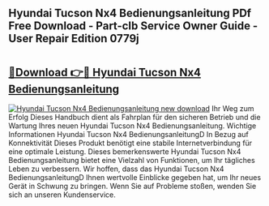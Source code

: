 ## Hyundai Tucson Nx4 Bedienungsanleitung PDf Free Download - Part-cIb Service Owner Guide - User Repair Edition 0779j

# <h2><a href="http://df4i0hg.blite.top/?on=Hyundai+Tucson+Nx4+Bedienungsanleitung">🔗Download 👉🔴 Hyundai Tucson Nx4 Bedienungsanleitung</a></h2>

[![Hyundai Tucson Nx4 Bedienungsanleitung new download](https://i.imgur.com/lujVjoI.png)](http://df4i0hg.blite.top/?on=Hyundai+Tucson+Nx4+Bedienungsanleitung)
Ihr Weg zum Erfolg Dieses Handbuch dient als Fahrplan für den sicheren Betrieb und die Wartung Ihres neuen Hyundai Tucson Nx4 Bedienungsanleitung. Wichtige Informationen Hyundai Tucson Nx4 BedienungsanleitungD In Bezug auf Konnektivität Dieses Produkt benötigt eine stabile Internetverbindung für eine optimale Leistung. Dieses bemerkenswerte Hyundai Tucson Nx4 Bedienungsanleitung bietet eine Vielzahl von Funktionen, um Ihr tägliches Leben zu verbessern. Wir hoffen, dass das Hyundai Tucson Nx4 BedienungsanleitungD Ihnen wertvolle Einblicke gegeben hat, um Ihr neues Gerät in Schwung zu bringen. Wenn Sie auf Probleme stoßen, wenden Sie sich an unseren Kundenservice.
